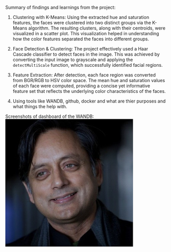Summary of findings and learnings from the project:

1. Clustering with K-Means: Using the extracted hue and saturation features, the faces were clustered into two distinct groups via the K-Means algorithm.  The resulting clusters, along with their centroids, were visualized in a scatter plot. This visualization helped in understanding how the color features separated the faces into different groups.
2. Face Detection & Clustering: The project effectively used a Haar Cascade classifier to detect faces in the image. This was achieved by converting the input image to grayscale and applying the `detectMultiScale` function, which successfully identified facial regions.

3. Feature Extraction: After detection, each face region was converted from BGR/RGB to HSV color space. The mean hue and saturation values of each face were computed, providing a concise yet informative feature set that reflects the underlying color characteristics of the faces.

4. Using tools like WANDB, github, docker and what are thier purposes and what things the help with.


Screenshots of dashboard of the WANDB:
![shi](Dr_Shashi_Tharoor.jpg)
